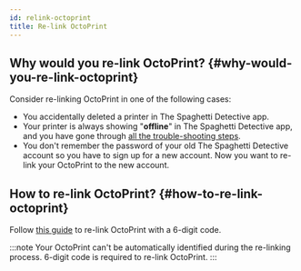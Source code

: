 ```yaml
---
id: relink-octoprint
title: Re-link OctoPrint
---
```


## Why would you re-link OctoPrint? {#why-would-you-re-link-octoprint}

Consider re-linking OctoPrint in one of the following cases:

* You accidentally deleted a printer in The Spaghetti Detective app.
* Your printer is always showing "**offline**" in The Spaghetti Detective app, and you have gone through [all the trouble-shooting steps](/docs/user-guides/troubleshoot-server-connection-issues).
* You don't remember the password of your old The Spaghetti Detective account so you have to sign up for a new account. Now you want to re-link your OctoPrint to the new account.

## How to re-link OctoPrint? {#how-to-re-link-octoprint}

Follow [this guide](/docs/user-guides/octoprint-plugin-setup-manual-link/) to re-link OctoPrint with a 6-digit code.

:::note
Your OctoPrint can't be automatically identified during the re-linking process. 6-digit code is required to re-link OctoPrint.
:::